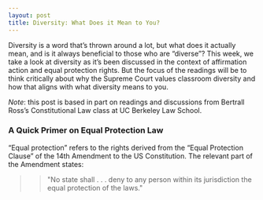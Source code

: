 ```yaml
---
layout: post
title: Diversity: What Does it Mean to You?
---
```


Diversity is a word that’s thrown around a lot, but what does it actually mean, and is it always beneficial to those who are “diverse”? This week, we take a look at diversity as it’s been discussed in the context of affirmation action and equal protection rights. But the focus of the readings will be to think critically about why the Supreme Court values classroom diversity and how that aligns with what diversity means to you.

<i>Note</i>: this post is based in part on readings and discussions from Bertrall Ross’s Constitutional Law class at UC Berkeley Law School.

<h3>A Quick Primer on Equal Protection Law</h3>

“Equal protection” refers to the rights derived from the “Equal Protection Clause” of the 14th Amendment to the US Constitution. The relevant part of the Amendment states:

> > "No state shall . . . deny to any person within its jurisdiction the equal protection of the laws."